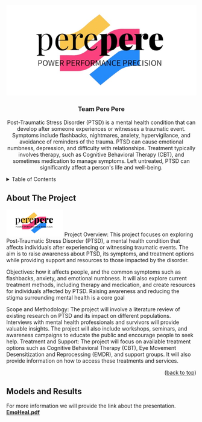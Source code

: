 <!-- Improved compatibility of back to top link: See: https://github.com/othneildrew/Best-README-Template/pull/73 -->
<a name="readme-top"></a>
<!--
*** Thanks for checking out the Best-README-Template. If you have a suggestion
*** that would make this better, please fork the repo and create a pull request
*** or simply open an issue with the tag "enhancement".
*** Don't forget to give the project a star!
*** Thanks again! Now go create something AMAZING! :D
-->



<!-- PROJECT SHIELDS -->
<!--
*** I'm using markdown "reference style" links for readability.
*** Reference links are enclosed in brackets [ ] instead of parentheses ( ).
*** See the bottom of this document for the declaration of the reference variables
*** for contributors-url, forks-url, etc. This is an optional, concise syntax you may use.
*** https://www.markdownguide.org/basic-syntax/#reference-style-links
-->




<!-- PROJECT LOGO -->
<br />
<div align="center">
  <a href="https://github.com/othneildrew/Best-README-Template">
    <img src="Logo.jpeg" alt="Logo">
  </a>

  <h3 align="center">Team Pere Pere</h3>

  <p align="center">
    
Post-Traumatic Stress Disorder (PTSD) is a mental health condition that can develop after someone experiences or witnesses a traumatic event. Symptoms include flashbacks, nightmares, anxiety, hypervigilance, and avoidance of reminders of the trauma. PTSD can cause emotional numbness, depression, and difficulty with relationships. Treatment typically involves therapy, such as Cognitive Behavioral Therapy (CBT), and sometimes medication to manage symptoms. Left untreated, PTSD can significantly affect a person's life and well-being.
    <br />
  </p>
</div>



<!-- TABLE OF CONTENTS -->
<details>
  <summary>Table of Contents</summary>
  <ol>
    <li>
      <a href="#about-the-project">About The Project</a>
      <ul>
        <li><a href="#built-with">Built With</a></li>
      </ul>
    </li>
    <li>
      <a href="#dataset">About the Dataset</a>
      <ul>
        <li><a href="#prerequisites">Prerequisites</a></li>
        <li><a href="#installation">Installation</a></li>
      </ul>
    </li>
    <li><a href="#usage">Usage</a></li>
    <li><a href="#roadmap">Roadmap</a></li>
    <li><a href="#contributing">Contributing</a></li>
    <li><a href="#acknowledgments">Acknowledgments</a></li>
  </ol>
</details>



<!-- ABOUT THE PROJECT -->
## About The Project

<img src="Logo.jpeg" width="150" height="auto" /> Project Overview: This project focuses on exploring Post-Traumatic Stress Disorder (PTSD), a mental health condition that affects individuals after experiencing or witnessing traumatic events. The aim is to raise awareness about PTSD, its symptoms, and treatment options while providing support and resources to those impacted by the disorder.

Objectives: how it affects people, and the common symptoms such as flashbacks, anxiety, and emotional numbness. It will also explore current treatment methods, including therapy and medication, and create resources for individuals affected by PTSD. Raising awareness and reducing the stigma surrounding mental health is a core goal

Scope and Methodology: The project will involve a literature review of existing research on PTSD and its impact on different populations. Interviews with mental health professionals and survivors will provide valuable insights. The project will also include workshops, seminars, and awareness campaigns to educate the public and encourage people to seek help.
Treatment and Support: The project will focus on available treatment options such as Cognitive Behavioral Therapy (CBT), Eye Movement Desensitization and Reprocessing (EMDR), and support groups. It will also provide information on how to access these treatments and services.
<p align="right">(<a href="#readme-top">back to top</a>)</p>




## Models and Results
For more information we will provide the link about the presentation. [**EmoHeal.pdf**](./EmoHeal.pdf)

